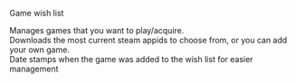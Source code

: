 Game wish list

Manages games that you want to play/acquire. <br />
Downloads the most current steam appids to choose from, or you can add your own game. <br />
Date stamps when the game was added to the wish list for easier management <br />
